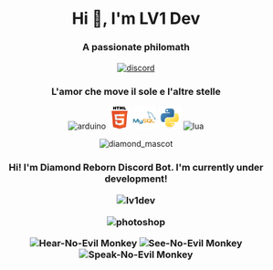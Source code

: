 <h1 align="center">Hi 👋, I'm LV1 Dev</h1>
<h3 align="center">A passionate philomath</h3>


<p align="center"><a href="https://discordapp.com/users/452663373083967488"><img align="center" src="https://upload.wikimedia.org/wikipedia/en/9/98/Discord_logo.svg" alt="discord" width="75" height="75" /></a></p>


<h3 align="center">L'amor che move il sole e l'altre stelle</h3>
<p align="center">
</p>

<p align="center"> 
  <img src="https://cdn.worldvectorlogo.com/logos/arduino-1.svg" alt="arduino" width="40" height="40"/>
  <img src="https://raw.githubusercontent.com/devicons/devicon/master/icons/html5/html5-original-wordmark.svg" alt="html5" width="40" height="40"/>
  <img src="https://raw.githubusercontent.com/devicons/devicon/master/icons/mysql/mysql-original-wordmark.svg" alt="mysql" width="40" height="40"/>
  <img src="https://raw.githubusercontent.com/devicons/devicon/master/icons/python/python-original.svg" alt="python" width="40" height="40"/> 
  <img src="https://upload.wikimedia.org/wikipedia/commons/thumb/c/cf/Lua-Logo.svg/947px-Lua-Logo.svg.png" alt="lua" width="40" height="40"/> </p>

<p align="center"><img src="https://i.ibb.co/ZxPKr4C/ddiamond-mascot.png" alt="diamond_mascot" width="180" height="180"></a></p>
<h3 align="center">Hi! I'm Diamond Reborn Discord Bot. I'm currently under development!
<p align="center"> </p>
<p align="center"> </p>
<p align="center"><img align="center" src="https://github-readme-stats.vercel.app/api/top-langs?username=lv1dev&show_icons=true&locale=en&layout=compact" alt="lv1dev" /></p>


<p align="center"><img align="center" src="https://img.shields.io/badge/Adobe%20Photoshop-31A8FF?style=for-the-badge&logo=Adobe%20Photoshop&logoColor=black" alt="photoshop" /></p>

<img src="https://raw.githubusercontent.com/Tarikul-Islam-Anik/Animated-Fluent-Emojis/master/Emojis/Smilies/Hear-No-Evil%20Monkey.png" alt="Hear-No-Evil Monkey" width="75" height="75" />
<img src="https://raw.githubusercontent.com/Tarikul-Islam-Anik/Animated-Fluent-Emojis/master/Emojis/Smilies/See-No-Evil%20Monkey.png" alt="See-No-Evil Monkey" width="75" height="75" />
<img src="https://raw.githubusercontent.com/Tarikul-Islam-Anik/Animated-Fluent-Emojis/master/Emojis/Smilies/Speak-No-Evil%20Monkey.png" alt="Speak-No-Evil Monkey" width="75" height="75" />
